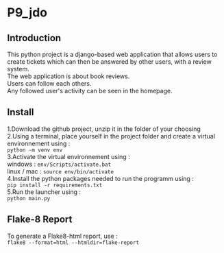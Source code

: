 # P9_jdo

## Introduction

This python project is a django-based web application that allows users to create tickets which can then be answered by other users, with a review system.  
The web application is about book reviews.  
Users can follow each others.  
Any followed user's activity can be seen in the homepage.  

## Install
1.Download the github project, unzip it in the folder of your choosing  
2.Using a terminal, place yourself in the project folder and create a virtual environnement using :  
`python -m venv env`  
3.Activate the virtual environnement using :  
windows : `env/Scripts/activate.bat`  
linux / mac : `source env/bin/activate`  
4.Install the python packages needed to run the programm using :  
`pip install -r requirements.txt`  
5.Run the launcher using :  
`python main.py`  

## Flake-8 Report
To generate a Flake8-html report, use :  
`flake8 --format=html --htmldir=flake-report`  
